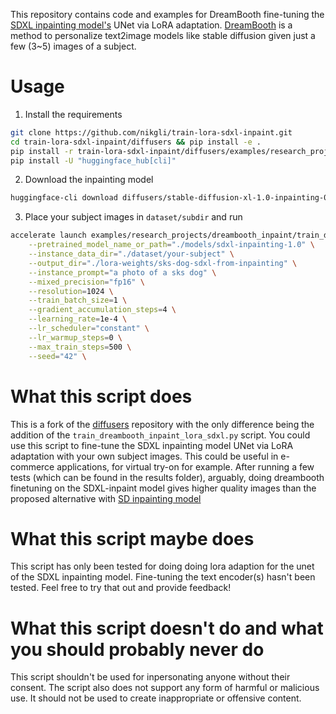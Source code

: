 This repository contains code and examples for DreamBooth fine-tuning the [SDXL inpainting model's](https://huggingface.co/diffusers/stable-diffusion-xl-1.0-inpainting-0.1) UNet via LoRA adaptation. 
[DreamBooth](https://arxiv.org/abs/2208.12242) is a method to personalize text2image models like stable diffusion given just a few (3~5) images of a subject.

# Usage

1. Install the requirements
```bash
git clone https://github.com/nikgli/train-lora-sdxl-inpaint.git
cd train-lora-sdxl-inpaint/diffusers && pip install -e .
pip install -r train-lora-sdxl-inpaint/diffusers/examples/research_projects/requirements.txt
pip install -U "huggingface_hub[cli]"
```
2. Download the inpainting model
```bash
huggingface-cli download diffusers/stable-diffusion-xl-1.0-inpainting-0.1 --local-dir ./models/sdxl-inpainting-1.0 --local-dir-use-symlinks False
```
3. Place your subject images in `dataset/subdir` and run
```bash
accelerate launch examples/research_projects/dreambooth_inpaint/train_dreambooth_inpaint_lora_sdxl.py \
    --pretrained_model_name_or_path="./models/sdxl-inpainting-1.0" \
    --instance_data_dir="./dataset/your-subject" \
    --output_dir="./lora-weights/sks-dog-sdxl-from-inpainting" \
    --instance_prompt="a photo of a sks dog" \
    --mixed_precision="fp16" \
    --resolution=1024 \
    --train_batch_size=1 \
    --gradient_accumulation_steps=4 \
    --learning_rate=1e-4 \
    --lr_scheduler="constant" \
    --lr_warmup_steps=0 \
    --max_train_steps=500 \
    --seed="42" \
```

# What this script does

This is a fork of the [diffusers](https://github.com/huggingface/diffusers) repository with the only difference being the addition of the `train_dreambooth_inpaint_lora_sdxl.py` script. You could use this script to fine-tune the SDXL inpainting model UNet via LoRA adaptation with your own subject images. This could be useful in e-commerce applications, for virtual try-on for example. After running a few tests (which can be found in the results folder), arguably, doing dreambooth finetuning on the SDXL-inpaint model gives higher quality images than the proposed alternative with [SD inpainting model](https://github.com/cryptexis/diffusers/blob/sd_15_inpainting/examples/research_projects/dreambooth_inpaint/train_dreambooth_inpaint_lora.py)

# What this script maybe does

This script has only been tested for doing doing lora adaption for the unet of the SDXL inpainting model. Fine-tuning the text encoder(s) hasn't been tested. Feel free to try that out and provide feedback!

# What this script doesn't do and what you should probably never do
This script shouldn't be used for inpersonating anyone without their consent. The script also does not support any form of harmful or malicious use. It should not be used to create inappropriate or offensive content.